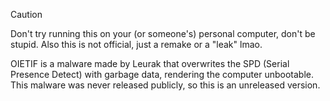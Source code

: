 > [!CAUTION]
> Don't try running this on your (or someone's) personal computer, don't be stupid. Also this is not official, just a remake or a "leak" lmao.

OIETIF is a malware made by Leurak that overwrites the SPD (Serial Presence Detect) with garbage data, rendering the computer unbootable. This malware was never released publicly, so this is an unreleased version.
